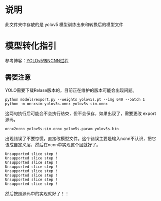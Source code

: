 # 说明
此文件夹中存放的是 yolov5 模型训练出来和转换后的模型文件


# 模型转化指引

参考博客：[YOLOv5转NCNN过程](https://blog.csdn.net/woshicver/article/details/109699322?utm_medium=distribute.pc_relevant.none-task-blog-2~default~baidujs_baidulandingword~default-0.control&spm=1001.2101.3001.4242)


## 需要注意
 
YOLO需要下载Relase版本的，目前正在维护的版本可能会出现问题。


```shell
python models/export.py --weights yolov5s.pt --img 640 --batch 1
python -m onnxsim yolov5s.onnx yolov5s-sim.onnx
```
 
这两句执行后可能会不会执行结束，但不会保存，如果出现了，需要更改 export 源码。


```
onnx2ncnn yolov5s-sim.onnx yolov5s.param yolov5s.bin
```
出现错误了不要惊慌，直接改模型文件。这个错误主要是输入ncnn不认识，把它该成自定义层，然后在ncnn中实现这个层就好了。
```
Unsupported slice step !
Unsupported slice step !
Unsupported slice step !
Unsupported slice step !
Unsupported slice step !
Unsupported slice step !
Unsupported slice step !
Unsupported slice step !
```

然后按照源码中的实现就好了！！
